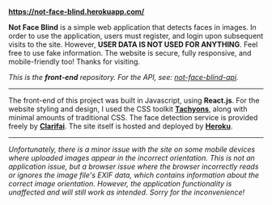 **https://not-face-blind.herokuapp.com/**

**Not Face Blind** is a simple web application that detects faces in images. In order to use the application, users must register, and login upon subsequent visits to the site. However, **USER DATA IS NOT USED FOR ANYTHING**. Feel free to use fake information. The website is secure, fully responsive, and mobile-friendly too! Thanks for visiting.

*This is the **front-end** repository. For the API, see: [not-face-blind-api](https://github.com/spencerericfong/not-face-blind-api).*

---

The front-end of this project was built in Javascript, using **React.js**. For the website styling and design, I used the CSS toolkit [**Tachyons**](https://tachyons.io/), along with minimal amounts of traditional CSS. The face detection service is provided freely by [**Clarifai**](https://www.clarifai.com/). The site itself is hosted and deployed by [**Heroku**](https://heroku.com/).

---

*Unfortunately, there is a minor issue with the site on some mobile devices where uploaded images appear in the incorrect orientation. This is not an application issue, but a browser issue where the browser incorrectly reads or ignores the image file's EXIF data, which contains information about the correct image orientation. However, the application functionality is unaffected and will still work as intended. Sorry for the inconvenience!*
